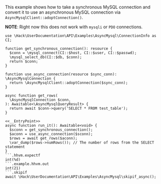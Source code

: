 This example shows how to take a synchronous MySQL connection and convert it to use an asynchronous MySQL connection via `AsyncMysqlClient::adoptConnection()`.

**NOTE**: Right now this does not work with `mysqli` or `PDO` connections.

```basic-usage.hack
use \Hack\UserDocumentation\API\Examples\AsyncMysql\ConnectionInfo as CI;

function get_synchronous_connection(): resource {
  $conn = \mysql_connect(CI::$host, CI::$user, CI::$passwd);
  \mysql_select_db(CI::$db, $conn);
  return $conn;
}

function use_async_connection(resource $sync_conn): \AsyncMysqlConnection {
  return \AsyncMysqlClient::adoptConnection($sync_conn);
}

async function get_rows(
  \AsyncMysqlConnection $conn,
): Awaitable<\AsyncMysqlQueryResult> {
  return await $conn->query('SELECT * FROM test_table');
}

<<__EntryPoint>>
async function run_it(): Awaitable<void> {
  $sconn = get_synchronous_connection();
  $aconn = use_async_connection($sconn);
  $rows = await get_rows($aconn);
  \var_dump($rows->numRows()); // The number of rows from the SELECT statement
}
```.hhvm.expectf
int(%d)
```.example.hhvm.out
int(21)
```.skipif
await \Hack\UserDocumentation\API\Examples\AsyncMysql\skipif_async();
```
